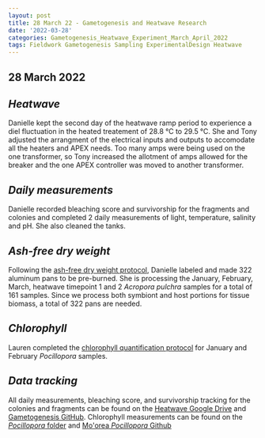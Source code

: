 ```yaml
---
layout: post
title: 28 March 22 - Gametogenesis and Heatwave Research
date: '2022-03-28'
categories: Gametogenesis_Heatwave_Experiment_March_April_2022
tags: Fieldwork Gametogenesis Sampling ExperimentalDesign Heatwave
---
```


## 28 March 2022

## *Heatwave*
Danielle kept the second day of the heatwave ramp period to experience a diel fluctuation in the heated treatement of 28.8 °C to 29.5 °C. She and Tony adjusted the arrangment of the electrical inputs and outputs to accomodate all the heaters and APEX needs. Too many amps were being used on the one transformer, so Tony increased the allotment of amps allowed for the breaker and the one APEX controller was moved to another transformer.

## *Daily measurements*
Danielle recorded bleaching score and survivorship for the fragments and colonies  and completed 2 daily measurements of light, temperature, salinity and pH. She also cleaned the tanks.

## *Ash-free dry weight*
Following the [ash-free dry weight protocol](https://github.com/urol-e5/protocols/blob/master/2020-01-01-Ash-Free-Dry-Weight-Protocol.md), Danielle labeled and made 322 aluminum pans to be pre-burned. She is processing the January, February, March, heatwave timepoint 1 and 2 *Acropora pulchra* samples for a total of 161 samples. Since we process both symbiont and host portions for tissue biomass, a total of 322 pans are needed.

## *Chlorophyll*

Lauren completed the [chlorophyll quantification protocol](https://github.com/daniellembecker/Gametogenesis/blob/main/protocols/2020-01-01-Chlorophyll-Protocol.md) for January and February *Pocillopora* samples.

## *Data tracking*
All daily measurements, bleaching score, and survivorship tracking for the colonies and fragments can be found on the [Heatwave Google Drive](https://drive.google.com/drive/u/0/folders/1f0I4fi72gqcFtxoOj08j3n1DRL2GLVKw) and [Gametogenesis GitHub](https://github.com/daniellembecker/Gametogenesis). Chlorophyll measurements can be found on the [*Pocillopora* folder](https://drive.google.com/drive/u/0/folders/16MRkEmqtexqxClifcpm9qUH9ATkP6NHS) and [Mo'orea *Pocillopora* Github](https://github.com/hputnam/Moorea_Pocillopora)
